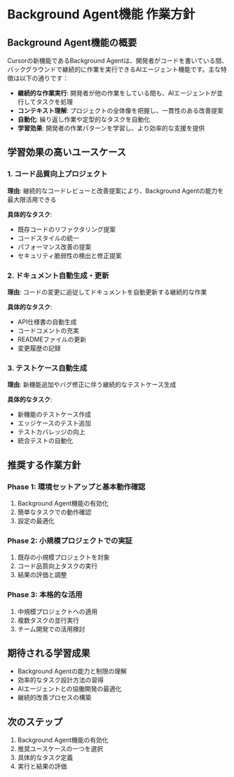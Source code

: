 # Background Agent機能 作業方針

## Background Agent機能の概要

Cursorの新機能であるBackground Agentは、開発者がコードを書いている間、バックグラウンドで継続的に作業を実行できるAIエージェント機能です。主な特徴は以下の通りです：

- **継続的な作業実行**: 開発者が他の作業をしている間も、AIエージェントが並行してタスクを処理
- **コンテキスト理解**: プロジェクトの全体像を把握し、一貫性のある改善提案
- **自動化**: 繰り返し作業や定型的なタスクを自動化
- **学習効果**: 開発者の作業パターンを学習し、より効率的な支援を提供

## 学習効果の高いユースケース

### 1. コード品質向上プロジェクト
**理由**: 継続的なコードレビューと改善提案により、Background Agentの能力を最大限活用できる

**具体的なタスク**:
- 既存コードのリファクタリング提案
- コードスタイルの統一
- パフォーマンス改善の提案
- セキュリティ脆弱性の検出と修正提案

### 2. ドキュメント自動生成・更新
**理由**: コードの変更に追従してドキュメントを自動更新する継続的な作業

**具体的なタスク**:
- API仕様書の自動生成
- コードコメントの充実
- READMEファイルの更新
- 変更履歴の記録

### 3. テストケース自動生成
**理由**: 新機能追加やバグ修正に伴う継続的なテストケース生成

**具体的なタスク**:
- 新機能のテストケース作成
- エッジケースのテスト追加
- テストカバレッジの向上
- 統合テストの自動化

## 推奨する作業方針

### Phase 1: 環境セットアップと基本動作確認
1. Background Agent機能の有効化
2. 簡単なタスクでの動作確認
3. 設定の最適化

### Phase 2: 小規模プロジェクトでの実証
1. 既存の小規模プロジェクトを対象
2. コード品質向上タスクの実行
3. 結果の評価と調整

### Phase 3: 本格的な活用
1. 中規模プロジェクトへの適用
2. 複数タスクの並行実行
3. チーム開発での活用検討

## 期待される学習成果

- Background Agentの能力と制限の理解
- 効率的なタスク設計方法の習得
- AIエージェントとの協働開発の最適化
- 継続的改善プロセスの構築

## 次のステップ

1. Background Agent機能の有効化
2. 推奨ユースケースの一つを選択
3. 具体的なタスク定義
4. 実行と結果の評価
